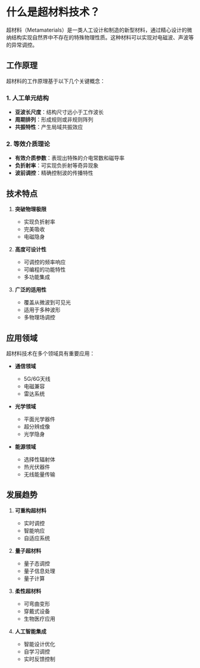 # 什么是超材料技术？

超材料（Metamaterials）是一类人工设计和制造的新型材料，通过精心设计的微纳结构实现自然界中不存在的特殊物理性质。这种材料可以实现对电磁波、声波等的异常调控。

## 工作原理

超材料的工作原理基于以下几个关键概念：

### 1. 人工单元结构
- **亚波长尺度**：结构尺寸远小于工作波长
- **周期排列**：形成规则或非规则阵列
- **共振特性**：产生局域共振效应

### 2. 等效介质理论
- **有效介质参数**：表现出特殊的介电常数和磁导率
- **负折射率**：可实现负折射等奇异现象
- **波前调控**：精确控制波的传播特性

## 技术特点

1. **突破物理极限**
   - 实现负折射率
   - 完美吸收
   - 电磁隐身

2. **高度可设计性**
   - 可调控的频率响应
   - 可编程的功能特性
   - 多功能集成

3. **广泛的适用性**
   - 覆盖从微波到可见光
   - 适用于多种波形
   - 多物理场调控

## 应用领域

超材料技术在多个领域具有重要应用：

- **通信领域**
  - 5G/6G天线
  - 电磁兼容
  - 雷达系统

- **光学领域**
  - 平面光学器件
  - 超分辨成像
  - 光学隐身

- **能源领域**
  - 选择性辐射体
  - 热光伏器件
  - 无线能量传输

## 发展趋势

1. **可重构超材料**
   - 实时调控
   - 智能响应
   - 自适应系统

2. **量子超材料**
   - 量子态调控
   - 量子信息处理
   - 量子计算

3. **柔性超材料**
   - 可弯曲变形
   - 穿戴式设备
   - 生物医疗应用

4. **人工智能集成**
   - 智能设计优化
   - 自学习调控
   - 实时反馈控制 
<!--stackedit_data:
eyJoaXN0b3J5IjpbNTY5MDk5NjBdfQ==
-->